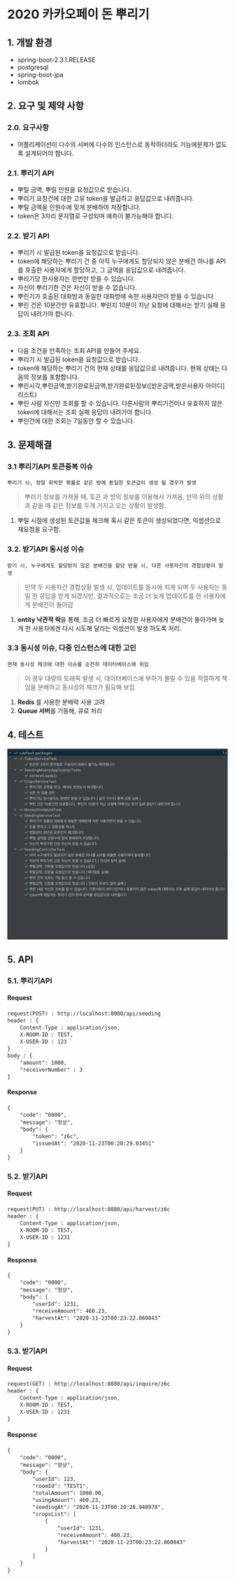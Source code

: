 # 2020 카카오페이 돈 뿌리기 

## 1. 개발 환경
* spring-boot-2.3.1.RELEASE
* postgresql
* spring-boot-jpa
* lombok


## 2. 요구 및 제약 사항
### 2.0. 요구사항
* 어플리케이션이 다수의 서버에 다수의 인스턴스로 동작하더라도 기능에문제가 없도록 설계되어야 합니다.

### 2.1. 뿌리기 API
* 뿌릴 금액, 뿌릴 인원을 요청값으로 받습니다.
* 뿌리기 요청건에 대한 고유 token을 발급하고 응답값으로 내려줍니다.
* 뿌릴 금액을 인원수에 맞게 분배하여 저장합니다.
* token은 3자리 문자열로 구성되며 예측이 불가능해야 합니다. 

### 2.2. 받기 API
* 뿌리기 시 발급된 token을 요청값으로 받습니다.
* token에 해당하는 뿌리기 건 중 아직 누구에게도 할당되지 않은 분배건 하나를
API를 호출한 사용자에게 할당하고, 그 금액을 응답값으로 내려줍니다.
* 뿌리기당 한사용자는 한번만 받을 수 있습니다.
* 자신이 뿌리기한 건은 자신이 받을 수 없습니다.
* 뿌린기가 호출된 대화방과 동일한 대화방에 속한 사용자만이 받을 수
있습니다.
* 뿌린 건은 10분간만 유효합니다. 뿌린지 10분이 지난 요청에 대해서는 받기
실패 응답이 내려가야 합니다.
 
### 2.3. 조회 API
* 다음 조건을 만족하는 조회 API를 만들어 주세요.
* 뿌리기 시 발급된 token을 요청값으로 받습니다.
* token에 해당하는 뿌리기 건의 현재 상태를 응답값으로 내려줍니다. 현재
상태는 다음의 정보를 포함합니다.
* 뿌린시각,뿌린금액,받기완료된금액,받기완료된정보([받은금액,받은사용자 아이디] 리스트)
* 뿌린 사람 자신만 조회를 할 수 있습니다. 다른사람의 뿌리기건이나 유효하지
않은 token에 대해서는 조회 실패 응답이 내려가야 합니다.
* 뿌린건에 대한 조회는 7일동안 할 수 있습니다. 


## 3. 문제해결
### 3.1 뿌리기API 토큰중복 이슈
~~~
뿌리기 시, 정말 희박한 확률로 같은 방에 동일한 토큰값이 생성 될 경우가 발생
~~~
> 뿌리기 정보를 가져올 때, 토큰 과 방의 정보를 이용해서 가져옴, 만약 위의 상황과 같을 때 같은 정보를
두개 가지고 오는 상황이 발생함.
1. 뿌릴 시점에 생성된 토큰값을 체크해 혹시 같은 토큰이 생성되었다면, 익셉션으로 재요청을 요구함.

### 3.2. 받기API 동시성 이슈
~~~
받기 시, 누구에게도 할당받지 않은 분배건을 할당 받을 시, 다른 사용자간의 경합상황이 발생
~~~
> 만약 두 사용자간 경합상황 발생 시, 업데이트를 동시에 치게 되며 두 사용자는 동일 한 응답을 받게 되겠지만, 
결과적으로는 조금 더 늦게 업데이트를 한 사용자에게 분배건이 돌아감
1. **entity 낙관적 락**을 통해, 조금 더 빠르게 요청한 사용자에게 분배건이 돌아가며 늦게 한 사용자에겐
다시 시도해 달라는 익셉션이 발생 하도록 처리. 

### 3.3 동시성 이슈, 다중 인스턴스에 대한 고민
~~~
현재 동시성 체크에 대한 이슈를 순전히 데이터베이스에 위임
~~~
> 이 경우 대량의 트래픽 발생 시, 데이터베이스에 부하가 몰릴 수 있음 적절하게 책임을 분배하고 동시성의 체크가 필요해 보임
1. **Redis** 를 사용한 분배락 사용 고려
2. **Queue 서버**를 기동해, 큐로 처리


## 4. 테스트
![테스트결과_0001](img/test_0001.png)


## 5. API

### 5.1. 뿌리기API
#### Request
~~~
request(POST) : http://localhost:8080/api/seeding
header : {
    Content-Type : application/json,
    X-ROOM-ID : TEST,
    X-USER-ID : 123
}
body : {
    "amount": 1000,
    "receiverNumber" : 3
}
~~~

#### Response
~~~
{
    "code": "0000",
    "message": "정상",
    "body": {
        "token": "z6c",
        "issuedAt": "2020-11-23T00:20:29.03451"
    }
}
~~~

### 5.2. 받기API
#### Request
~~~
request(PUT) : http://localhost:8080/api/harvest/z6c
header : {
    Content-Type : application/json,
    X-ROOM-ID : TEST,
    X-USER-ID : 1231
}
~~~

#### Response
~~~
{
    "code": "0000",
    "message": "정상",
    "body": {
        "userId": 1231,
        "receiveAmount": 460.23,
        "harvestAt": "2020-11-23T00:23:22.860843"
    }
}
~~~

### 5.3. 받기API
#### Request
~~~
request(GET) : http://localhost:8080/api/inquire/z6c
header : {
    Content-Type : application/json,
    X-ROOM-ID : TEST,
    X-USER-ID : 1231
}
~~~

#### Response
~~~
{
    "code": "0000",
    "message": "정상",
    "body": {
        "userId": 123,
        "roomId": "TEST1",
        "totalAmount": 1000.00,
        "usingAmount": 460.23,
        "seedingAt": "2020-11-23T00:20:28.948978",
        "cropsList": [
            {
                "userId": 1231,
                "receiveAmount": 460.23,
                "harvestAt": "2020-11-23T00:23:22.860843"
            }
        ]
    }
}
~~~
